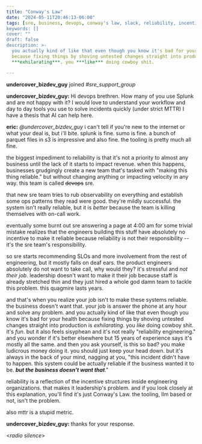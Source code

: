 ```yaml
---
title: "Conway's Law"
date: "2024-05-11T20:46:13-06:00"
tags: [sre, business, devops, conway's law, slack, reliability, incentives]
keywords: []
cover: ""
draft: false
description: >-
  you actually kind of like that even though you know it's bad for your health
  because fixing things by shoving untested changes straight into production is
  ***exhilarating***. you ***like*** doing cowboy shit.

---
```


**undercover_bizdev_guy** joined *#sre_support_group*

**undercover_bizdev_guy:** Hi devops brethren. How many of you use Splunk and
are not happy with it? I would love to understand your workflow and day to day
tools you use to solve incidents quickly (under strict MTTR) I have a thesis
that AI can help here.

**eric:** _@undercover_bizdev_guy_ i can't tell if you're new to the internet or
what your deal is, but i'll bite. splunk is fine. sumo is fine. a bunch of
parquet files in s3 is impressive and also fine. the tooling is pretty much all
fine.

the biggest impediment to reliability is that it's not a priority to almost any
business until the lack of it starts to impact revenue. when this happens,
businesses grudgingly create a new team that's tasked with "making this thing
reliable." but without changing anything or impacting velocity in any way. this
team is called ~~devops~~ sre. 

that new sre team tries to rub observability on everything and establish some
ops patterns they read were good. they're mildly successful. the system isn't
really reliable, but it is *better* because the team is killing themselves with
on-call work.

eventually some burnt out sre answering a page at 4:00 am for some trivial
mistake realizes that the engineers building this stuff have absolutely no
incentive to make it reliable because reliability is not their responsibility --
it's the sre team's responsibility. 

so sre starts recommending SLOs and more involvement from the rest of
engineering, but it mostly falls on deaf ears. the product engineers absolutely
do not want to take call, why would they? it's stressful and *not their job*.
leadership doesn't want to make it their job because staff is already stretched
thin and they just hired a whole god damn team to tackle this problem. this
quagmire lasts years. 

and that's when you realize your job isn't to make these systems reliable. the
business doesn't want that. your job is answer the phone at any hour and solve
any problem. and you actually kind of like that even though you know it's bad
for your health because fixing things by shoving untested changes straight into
production is *exhilarating*. you *like* doing cowboy shit. it's *fun*. but it
also feels sisyphean and it's not really "reliability engineering." and you
wonder if it's better elsewhere but 15 years of experience says it's mostly all
the same. and then you ask yourself, is this so bad? you make ludicrous money
doing it. you should just keep your head down. but it's always in the back of
your mind, nagging at you, "this incident didn't have to happen. this system
could be actually reliable if the business wanted it to be. ***but the business
doesn't want that***."

reliability is a reflection of the incentive structures inside engineering
organizations. that makes it leadership's problem. and if you look closely at
this explanation, you'll find it's just Conway's Law. the tooling, llm based or
not, isn't the problem.

also mttr is a stupid metric.

**undercover_bizdev_guy:** thanks for your response.

&lt;*radio silence*&gt;
